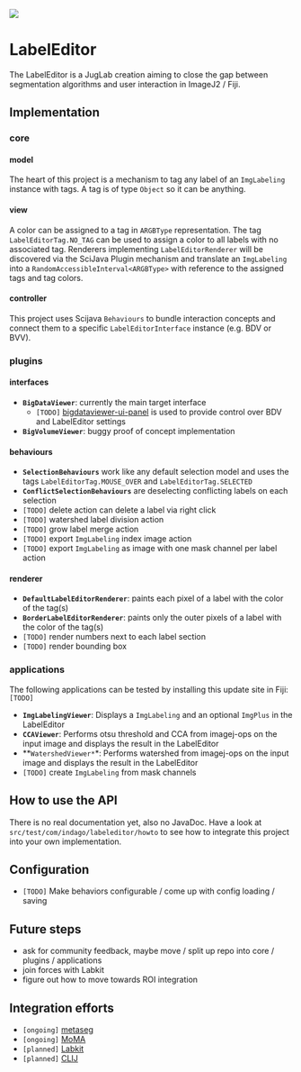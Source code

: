 [![](https://travis-ci.com/juglab/labeleditor.svg?branch=master)](https://travis-ci.com/juglab/labeleditor)

# LabelEditor

The LabelEditor is a JugLab creation aiming to close the gap between segmentation algorithms and user interaction in ImageJ2 / Fiji.

## Implementation

### core

#### model
The heart of this project is a mechanism to tag any label of an `ImgLabeling` instance with tags. A tag is of type `Object` so it can be anything. 

#### view
A color can be assigned to a tag in `ARGBType` representation. The tag `LabelEditorTag.NO_TAG` can be used to assign a color to all labels with no associated tag.
Renderers implementing `LabelEditorRenderer` will be discovered via the SciJava Plugin mechanism and translate an `ImgLabeling` into a `RandomAccessibleInterval<ARGBType>` with reference to the assigned tags and tag colors.

#### controller
This project uses Scijava `Behaviours` to bundle interaction concepts and connect them to a specific `LabelEditorInterface` instance (e.g. BDV or BVV).

### plugins

#### interfaces
- **`BigDataViewer`**: currently the main target interface
    - `[TODO]` [bigdataviewer-ui-panel](https://github.com/bigdataviewer/bigdataviewer-ui-panel) is used to provide control over BDV and LabelEditor settings  
- **`BigVolumeViewer`**: buggy proof of concept implementation

#### behaviours
- **`SelectionBehaviours`** work like any default selection model and uses the tags `LabelEditorTag.MOUSE_OVER` and `LabelEditorTag.SELECTED`
- **`ConflictSelectionBehaviours`** are deselecting conflicting labels on each selection
- `[TODO]` delete action can delete a label via right click
- `[TODO]` watershed label division action
- `[TODO]` grow label merge action
- `[TODO]` export `ImgLabeling` index image action
- `[TODO]` export `ImgLabeling` as image with one mask channel per label action 

#### renderer
- **`DefaultLabelEditorRenderer`**: paints each pixel of a label with the color of the tag(s)
- **`BorderLabelEditorRenderer`**: paints only the outer pixels of a label with the color of the tag(s)
- `[TODO]` render numbers next to each label section
- `[TODO]` render bounding box

### applications

The following applications can be tested by installing this update site in Fiji: `[TODO]` 

- **`ImgLabelingViewer`**: Displays a `ImgLabeling` and an optional `ImgPlus` in the LabelEditor
- **`CCAViewer`**: Performs otsu threshold and CCA from imagej-ops on the input image and displays the result in the LabelEditor
- **`WatershedViewer*`*: Performs watershed from imagej-ops on the input image and displays the result in the LabelEditor
- `[TODO]` create `ImgLabeling` from mask channels

## How to use the API
There is no real documentation yet, also no JavaDoc. Have a look at `src/test/com/indago/labeleditor/howto` to see how to integrate this project into your own implementation. 

## Configuration
- `[TODO]` Make behaviors configurable / come up with config loading / saving 

## Future steps
- ask for community feedback, maybe move / split up repo into core / plugins / applications
- join forces with Labkit
- figure out how to move towards ROI integration

## Integration efforts
- `[ongoing]` [metaseg](https://github.com/juglab/metaseg)
- `[ongoing]` [MoMA](https://github.com/fjug/MoMA)
- `[planned]` [Labkit](https://github.com/maarzt/imglib2-labkit)
- `[planned]` [CLIJ](https://github.com/clij/clij-bdv)